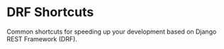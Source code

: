 # DRF Shortcuts
Common shortcuts for speeding up your development based on Django REST Framework (DRF).
